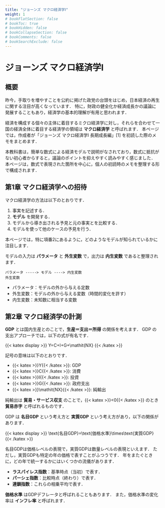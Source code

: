 ```yaml
---
title: "ジョーンズ マクロ経済学Ⅰ"
weight: 1
# bookFlatSection: false
# bookToc: true
# bookHidden: false
# bookCollapseSection: false
# bookComments: false
# bookSearchExclude: false
---
```


# ジョーンズ マクロ経済学Ⅰ

## 概要

昨今，手取りを増やすことを公約に掲げた政党の台頭をはじめ，日本経済の再生に関する注目が高くなっています．
特に，財政の健全化か経済成長かの議論に発展することもあり，経済学の基本的理解が有用と思われます．

経済を構成する個々の主体に着目するミクロ経済学に対し，それらを合わせて一国の経済全体に着目する経済学の領域は **マクロ経済学** と呼ばれます．
本ページでは，作成者が「ジョーンズ マクロ経済学Ⅰ 長期成長編」[1] を初読した際のメモをまとめます．

本教科書は，簡単な数式による経済モデルで説明がなされており，数式に抵抗がない初心者からすると，議論のポイントを抑えやすく読みやすく感じました．
本ページは，数式で表現された箇所を中心に，個人の初読時のメモを整理する形で構成されます．

## 第1章 マクロ経済学への招待

マクロ経済学の方法は以下のとおりです．

1. 事実を記述する．
2. **モデル** を開発する．
3. モデルから導き出される予見と元の事実とを比較する．
4. モデルを使って他のケースの予見を行う．

本ページでは，特に項番2にあるように，どのようなモデルが知られているかに注目します．

モデルの入力は **パラメータ** と **外生変数** で，出力は **内生変数** であると整理されます．

```
パラメータ -----> モデル ----> 内生変数
外生変数
```

* パラメータ：モデルの外から与える定数
* 外生変数：モデルの外から与える変数（時間的変化を許す）
* 内生変数：未知数に相当する変数

## 第2章 マクロ経済学の計測

**GDP** とは国内生産とのことで，**生産＝支出＝所得** の関係を考えます．
GDP の支出アプローチでは，以下の式が有名です．

{{< katex display >}}
Y=C+I+G+\mathit{NX}
{{< /katex >}}

記号の意味は以下のとおりです．

* {{< katex >}}Y{{< /katex >}}: GDP
* {{< katex >}}C{{< /katex >}}: 消費
* {{< katex >}}I{{< /katex >}}: 投資
* {{< katex >}}G{{< /katex >}}: 政府支出
* {{< katex >}}\mathit{NX}{{< /katex >}}: 純輸出

純輸出は **貿易・サービス収支** のことで，{{< katex >}}<0{{< /katex >}} のとき **貿易赤字** と呼ばれるものです．

GDP は **名目GDP** という考え方と **実質GDP** という考え方があり，以下の関係があります．

{{< katex display >}}
\text{名目GDP}=\text{価格水準}\times\text{実質GDP}
{{< /katex >}}

名目GDPは価格レベルの表現で，実質GDPは数量レベルの表現といえます．
ただし，実質GDPも特定の年の価格で表すことがふつうです．
年をまたぐときに，どの年で統一するかにはいくつかの流儀があります．

* **ラスパイレス指数**：基準時点（当初）で表す．
* **パーシェ指数**：比較時点（終わり）で表す．
* **連鎖指数**：これらの相乗平均で表す．

**価格水準** はGDPデフレータと呼ばれることもあります．
また，価格水準の変化率は **インフレ率** と呼ばれます．
